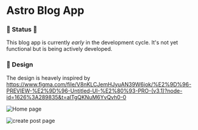 # Astro Blog App

### :construction: Status :construction:
This blog app is currently _early_ in the development cycle. It's not yet functional but is being actively developed.

### 🎨 Design
The design is heavely inspired by https://www.figma.com/file/V8nKLCJemHJyuAN39W6iok/%E2%9D%96-PREVIEW-%E2%9D%96-Untitled-UI-%E2%80%93-PRO-(v3.1)?node-id=1626%3A289835&t=alTgQKNuM6YvQvh0-0

![Home page](https://user-images.githubusercontent.com/79809121/221435329-6dbea7cf-ead0-4f1f-a637-80498660d6f1.png)

![create post page](https://user-images.githubusercontent.com/79809121/221435059-4025e77c-b8b1-42f6-b5d5-bd2f523841c5.png)
